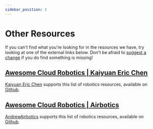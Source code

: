 ```yaml
---
sidebar_position: 3
---
```


# Other Resources

If you can't find what you're looking for in the resources we have, try looking at one of the external links below. Don't be afraid to [suggest a change](https://github.com/cloudroboticshub/cloudroboticshub.github.io/issues/new) if you do find something is missing!

## [Awesome Cloud Robotics | Kaiyuan Eric Chen](https://github.com/KeplerC/awesome-cloud-robotics)

[Kaiyuan Eric Chen](https://keplerc.github.io) supports this list of robotics resources, available on [Github](https://github.com/KeplerC/awesome-cloud-robotics).

## [Awesome Cloud Robotics | Airbotics](https://github.com/Airbotics/awesome-cloud-robotics)

[AndrewAirbotics](https://github.com/AndrewAirbotics) supports this list of robotics resources, available on [Github](https://github.com/Airbotics/awesome-cloud-robotics).
